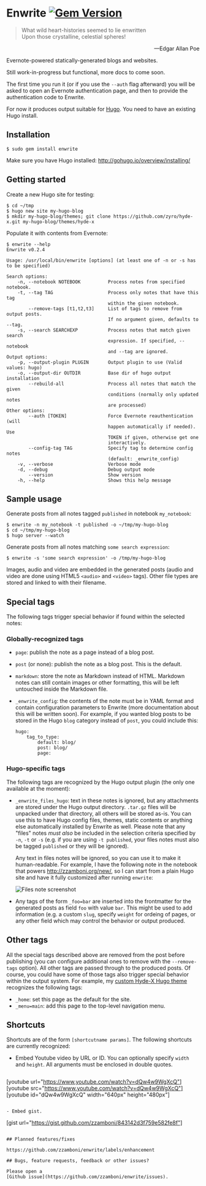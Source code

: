 # Enwrite [![Gem Version](https://badge.fury.io/rb/enwrite.svg)](http://badge.fury.io/rb/enwrite)

> What wild heart-histories seemed to lie enwritten<br/>
> Upon those crystalline, celestial spheres!
<p align="right">&mdash;Edgar Allan Poe</p>

Evernote-powered statically-generated blogs and websites.

Still work-in-progress but functional, more docs to come soon.

The first time you run it (or if you use the `--auth` flag afterward)
you will be asked to open an Evernote authentication page, and then to
provide the authentication code to Enwrite.

For now it produces output suitable for [Hugo](http://gohugo.io). You
need to have an existing Hugo install.

## Installation

    $ sudo gem install enwrite

Make sure you have Hugo installed:
http://gohugo.io/overview/installing/

## Getting started

Create a new Hugo site for testing:

    $ cd ~/tmp
    $ hugo new site my-hugo-blog
    $ mkdir my-hugo-blog/themes; git clone https://github.com/zyro/hyde-x.git my-hugo-blog/themes/hyde-x

Populate it with contents from Evernote:

    $ enwrite --help
    Enwrite v0.2.4
    
    Usage: /usr/local/bin/enwrite [options] (at least one of -n or -s has to be specified)
    
    Search options:
        -n, --notebook NOTEBOOK          Process notes from specified notebook.
        -t, --tag TAG                    Process only notes that have this tag
                                         within the given notebook.
            --remove-tags [t1,t2,t3]     List of tags to remove from output posts.
                                         If no argument given, defaults to --tag.
        -s, --search SEARCHEXP           Process notes that match given search
                                         expression. If specified, --notebook
                                         and --tag are ignored.
    Output options:
        -p, --output-plugin PLUGIN       Output plugin to use (Valid values: hugo)
        -o, --output-dir OUTDIR          Base dir of hugo output installation
            --rebuild-all                Process all notes that match the given
                                         conditions (normally only updated notes
                                         are processed)
    Other options:
            --auth [TOKEN]               Force Evernote reauthentication (will
                                         happen automatically if needed). Use
                                         TOKEN if given, otherwise get one
                                         interactively.
            --config-tag TAG             Specify tag to determine config notes
                                         (default: _enwrite_config)
        -v, --verbose                    Verbose mode
        -d, --debug                      Debug output mode
            --version                    Show version
        -h, --help                       Shows this help message

## Sample usage

Generate posts from all notes tagged `published` in notebook
`my_notebook`:

    $ enwrite -n my_notebook -t published -o ~/tmp/my-hugo-blog
    $ cd ~/tmp/my-hugo-blog
    $ hugo server --watch

Generate posts from all notes matching `some search expression`:

    $ enwrite -s 'some search expression' -o /tmp/my-hugo-blog

Images, audio and video are embedded in the generated posts (audio
and video are done using HTML5 `<audio>` and `<video>` tags). Other
file types are stored and linked to with their filename.

## Special tags

The following tags trigger special behavior if found within the
selected notes:

### Globally-recognized tags

- `page`: publish the note as a page instead of a blog post.
- `post` (or none): publish the note as a blog post. This is the
default.
- `markdown`: store the note as Markdown instead of HTML. Markdown
  notes can still contain images or other formatting, this will be left
  untouched inside the Markdown file.
- `_enwrite_config`: the contents of the note must be in YAML format
  and contain configuration parameters to Enwrite (more documentation
  about this will be written soon). For example, if you wanted blog
  posts to be stored in the Hugo `blog` category instead of `post`,
  you could include this:

  ```
  hugo:
      tag_to_type:
          default: blog/
          post: blog/
          page:
  ```

### Hugo-specific tags

The following tags are recognized by the Hugo output plugin (the only
one available at the moment):

- `_enwrite_files_hugo`: text in these notes is ignored, but any
  attachments are stored under the Hugo output directory. `.tar.gz`
  files will be unpacked under that directory, all others will be
  stored as-is. You can use this to have Hugo config files, themes,
  static contents or anything else automatically installed by Enwrite
  as well. Please note that any "files" notes *must also* be included
  in the selection criteria specified by `-n`, `-t` or `-s` (e.g. if
  you are using `-t published`, your files notes must also be tagged
  `published` or they will be ignored).

  Any text in files notes will be ignored, so you can use it to make
  it human-readable. For example, I have the following note in the
  notebook that powers http://zzamboni.org/new/, so I can start from a
  plain Hugo site and have it fully customized after running
  `enwrite`:
  
  ![Files note screenshot](https://www.evernote.com/shard/s2/sh/f1baa4dc-9e30-4c61-9f94-0014ba80a531/900eb250af52c9e5/res/96777fc2-8ac6-4d30-9943-e05014df5dc8/skitch.png)

- Any tags of the form `_foo=bar` are inserted into the frontmatter
  for the generated posts as field `foo` with value `bar`. This might
  be used to add information (e.g. a custom `slug`, specify `weight` for
  ordeing of pages, or any other field which may control the behavior or
  output produced.
  
## Other tags

All the special tags described above are removed from the post before
publishing (you can configure additional ones to remove with the
`--remove-tags` option). All other tags are passed through to the
produced posts. Of course, you could have some of those tags also
trigger special behavior within the output system. For example, my
[custom Hyde-X Hugo theme](https://github.com/zzamboni/new/tree/master/themes/hyde-x-zzamboni)
recognizes the following tags:

- `_home`: set this page as the default for the site.
- `_menu=main`: add this page to the top-level navigation menu.

## Shortcuts

Shortcuts are of the form `[shortcutname params]`. The following
shortcuts are currently recognized:

- Embed Youtube video by URL or ID. You can optionally specify `width`
  and `height`. All arguments must be enclosed in double quotes.

  ```
[youtube url="https://www.youtube.com/watch?v=dQw4w9WgXcQ"]
[youtube src="https://www.youtube.com/watch?v=dQw4w9WgXcQ"]
[youtube id="dQw4w9WgXcQ" width="640px" height="480px"]
  ```

- Embed gist.

  ```
[gist url="https://gist.github.com/zzamboni/843142d3f759e582fe8f"]
  ```

## Planned features/fixes

https://github.com/zzamboni/enwrite/labels/enhancement

## Bugs, feature requests, feedback or other issues?

Please open a
[Github issue](https://github.com/zzamboni/enwrite/issues).
